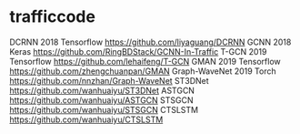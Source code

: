# trafficcode
DCRNN 2018 Tensorflow https://github.com/liyaguang/DCRNN
GCNN 2018 Keras https://github.com/RingBDStack/GCNN-In-Traffic
T-GCN 2019 Tensorflow https://github.com/lehaifeng/T-GCN
GMAN 2019 Tensorflow https://github.com/zhengchuanpan/GMAN
Graph-WaveNet 2019 Torch https://github.com/nnzhan/Graph-WaveNet
ST3DNet https://github.com/wanhuaiyu/ST3DNet
ASTGCN https://github.com/wanhuaiyu/ASTGCN
STSGCN https://github.com/wanhuaiyu/STSGCN
CTSLSTM https://github.com/wanhuaiyu/CTSLSTM
